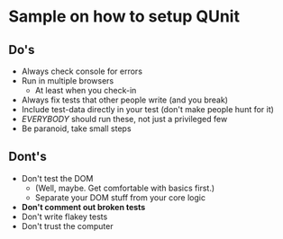 Sample on how to setup QUnit
==

Do's
--
* Always check console for errors
* Run in multiple browsers
  * At least when you check-in
* Always fix tests that other people write (and you break)
* Include test-data directly in your test (don't make people hunt for it)
* *EVERYBODY* should run these, not just a privileged few
* Be paranoid, take small steps

Dont's
--
* Don't test the DOM
  * (Well, maybe. Get comfortable with basics first.)
  * Separate your DOM stuff from your core logic
* **Don't comment out broken tests**
* Don't write flakey tests
* Don't trust the computer
